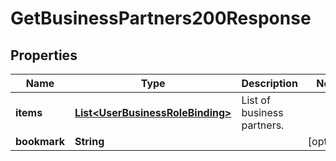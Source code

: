 

# GetBusinessPartners200Response

## Properties

Name | Type | Description | Notes
------------ | ------------- | ------------- | -------------
**items** | [**List&lt;UserBusinessRoleBinding&gt;**](UserBusinessRoleBinding.md) | List of business partners. | 
**bookmark** | **String** |  |  [optional]




